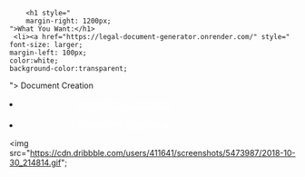 <!DOCTYPE html>
<html lang="en">
<head>
    <meta charset="UTF-8">
    <meta name="viewport" content="width=device-width, initial-scale=1.0">
    <link rel="stylesheet" href="option.css">
   
</head>
    <body>

        <h1 style="
        margin-right: 1200px;
    ">What You Want:</h1>
     <li><a href="https://legal-document-generator.onrender.com/" style="
    font-size: larger;
    margin-left: 100px;
    color:white;
    background-color:transparent;


">
Document Creation</a></li>
    <li><a href="document scanning.html" style="
        font-size: larger;
        margin-left: 100px;
        color:white;
  background-color:transparent;
   ">Document Detection</a></li>  
    <li><a href="doc_detection.html" style="
        font-size: larger;
        margin-left: 100px;
        color:white;
  background-color:transparent;
    ">Document Scanning</a></li> 
  
  <img src="https://cdn.dribbble.com/users/411641/screenshots/5473987/2018-10-30_214814.gif";
>
   
</body>
</html>
